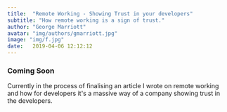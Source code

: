 ```yaml
---
title:  "Remote Working - Showing Trust in your developers"
subtitle: "How remote working is a sign of trust."
author: "George Marriott"
avatar: "img/authors/gmarriott.jpg"
image: "img/f.jpg"
date:   2019-04-06 12:12:12
---
```


### Coming Soon
Currently in the process of finalising an article I wrote on remote working and how for developers it's a massive way of a company showing trust in the developers. 

